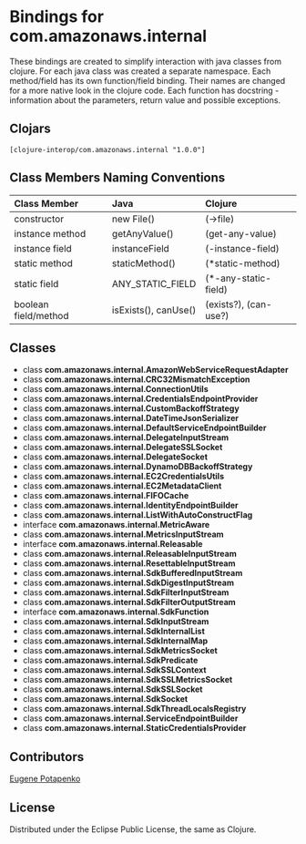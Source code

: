 # Bindings for com.amazonaws.internal

These bindings are created to simplify interaction with java classes from clojure.
For each java class was created a separate namespace.
Each method/field has its own function/field binding.
Their names are changed for a more native look in the clojure code. Each function has docstring - information about the parameters, return value and possible exceptions.

## Clojars

```
[clojure-interop/com.amazonaws.internal "1.0.0"]
```

## Class Members Naming Conventions

| Class Member | Java | Clojure |
|:--|:--|:--|
| constructor | new File() | (->file) |
| instance method | getAnyValue() | (get-any-value) |
| instance field | instanceField | (-instance-field) |
| static method | staticMethod() | (*static-method) |
| static field | ANY_STATIC_FIELD | (*-any-static-field) |
| boolean field/method | isExists(), canUse() | (exists?), (can-use?) |

## Classes

- class **com.amazonaws.internal.AmazonWebServiceRequestAdapter**
- class **com.amazonaws.internal.CRC32MismatchException**
- class **com.amazonaws.internal.ConnectionUtils**
- class **com.amazonaws.internal.CredentialsEndpointProvider**
- class **com.amazonaws.internal.CustomBackoffStrategy**
- class **com.amazonaws.internal.DateTimeJsonSerializer**
- class **com.amazonaws.internal.DefaultServiceEndpointBuilder**
- class **com.amazonaws.internal.DelegateInputStream**
- class **com.amazonaws.internal.DelegateSSLSocket**
- class **com.amazonaws.internal.DelegateSocket**
- class **com.amazonaws.internal.DynamoDBBackoffStrategy**
- class **com.amazonaws.internal.EC2CredentialsUtils**
- class **com.amazonaws.internal.EC2MetadataClient**
- class **com.amazonaws.internal.FIFOCache**
- class **com.amazonaws.internal.IdentityEndpointBuilder**
- class **com.amazonaws.internal.ListWithAutoConstructFlag**
- interface **com.amazonaws.internal.MetricAware**
- class **com.amazonaws.internal.MetricsInputStream**
- interface **com.amazonaws.internal.Releasable**
- class **com.amazonaws.internal.ReleasableInputStream**
- class **com.amazonaws.internal.ResettableInputStream**
- class **com.amazonaws.internal.SdkBufferedInputStream**
- class **com.amazonaws.internal.SdkDigestInputStream**
- class **com.amazonaws.internal.SdkFilterInputStream**
- class **com.amazonaws.internal.SdkFilterOutputStream**
- interface **com.amazonaws.internal.SdkFunction**
- class **com.amazonaws.internal.SdkInputStream**
- class **com.amazonaws.internal.SdkInternalList**
- class **com.amazonaws.internal.SdkInternalMap**
- class **com.amazonaws.internal.SdkMetricsSocket**
- class **com.amazonaws.internal.SdkPredicate**
- class **com.amazonaws.internal.SdkSSLContext**
- class **com.amazonaws.internal.SdkSSLMetricsSocket**
- class **com.amazonaws.internal.SdkSSLSocket**
- class **com.amazonaws.internal.SdkSocket**
- class **com.amazonaws.internal.SdkThreadLocalsRegistry**
- class **com.amazonaws.internal.ServiceEndpointBuilder**
- class **com.amazonaws.internal.StaticCredentialsProvider**

## Contributors

[Eugene Potapenko](https://github.com/potapenko/)

## License

Distributed under the Eclipse Public License, the same as Clojure.
